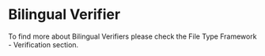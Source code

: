 Bilingual Verifier
=====
To find more about Bilingual Verifiers please check the File Type Framework - Verification section.
